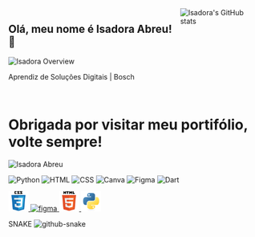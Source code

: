 <div style="display: flex;">
  <div style="align-items: start; gap: 20px;">
    <h2>Olá, meu nome é Isadora Abreu! 🌸</h2>
    <img src="https://img.shields.io/badge/Isadora-Overview?style=for-the-badge&logoSize=auto&label=Overview&labelColor=black&color=pink&cacheSeconds=3600" alt="Isadora Overview" />
     <p>Aprendiz de Soluções Digitais | Bosch</p>
    <br>
  </div>
  <div style="align-items: end; gap: 20px;">
    <img src="https://github-readme-stats.vercel.app/api?username=IsadoraAbreuu&show_icons=true&title_color=c71585&icon_color=c71585&text_color=000000&bg_color=fff0f6" alt="Isadora's GitHub stats" />
  </div>
</div>













# **Obrigada por visitar meu portifólio, volte sempre!**





![Isadora Abreu](https://img.shields.io/badge/:badgeContent)
  
![Python](https://img.shields.io/badge/python-%233776AB?style=for-the-badge&logo=python&logoColor=%23fcdb05&labelColor=3776AB)
![HTML](https://img.shields.io/badge/html-%23E34F26?style=for-the-badge&logo=html5&logoColor=%23ffff&labelColor=%23E34F26)
![CSS](https://img.shields.io/badge/css-%231572B6?style=for-the-badge&logo=css3&logoColor=%23ffff&labelColor=%231572B6)
![Canva](https://img.shields.io/badge/canva-%2300C4CC?style=for-the-badge&logo=canva&logoColor=%23ffff&labelColor=%2300C4CC)
![Figma](https://img.shields.io/badge/figma-%23F24E1E?style=for-the-badge&logo=figma&logoColor=%23ffff&labelColor=%23F24E1E)
![Dart](https://img.shields.io/badge/dart-%230175C2?style=for-the-badge&logo=dart&logoColor=%23ffff&labelColor=%230175C2)



<p align="left"> <a href="https://www.w3schools.com/css/" target="_blank" rel="noreferrer"> <img src="https://raw.githubusercontent.com/devicons/devicon/master/icons/css3/css3-original-wordmark.svg" alt="css3" width="40" height="40"/> <a href="https://www.figma.com/" target="_blank" rel="noreferrer"> <img src="https://www.vectorlogo.zone/logos/figma/figma-icon.svg" alt="figma" width="40" height="40"/> </a> <a href="https://www.w3.org/html/" target="_blank" rel="noreferrer"> <img src="https://raw.githubusercontent.com/devicons/devicon/master/icons/html5/html5-original-wordmark.svg" alt="html5" width="40" height="40"/> </a> <a href="https://www.python.org" target="_blank" rel="noreferrer"> <img src="https://raw.githubusercontent.com/devicons/devicon/master/icons/python/python-original.svg" alt="python" width="40" height="40"/> </a> </p>
  



SNAKE
<picture>
  <source media="(prefers-color-scheme: dark)" srcset="github-snake-dark.svg" />
  <source media="(prefers-color-scheme: light)" srcset="github-snake.svg" />
  <img alt="github-snake" src="file:///C:/Users/43912328803/Downloads/github-user-contribution.svg" />
</picture>
